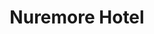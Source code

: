 ---
title: "Nuremore Hotel"
address: "Nuremore Hotel, Carrickmacross, Co. Monaghan"
tel: "+353 (0)42 966 1438"
county: "Monaghan"
category: "French Restaurants"
type: "Content"
lat: "53.96293258666992"
lng: "-6.694983005523682"
---